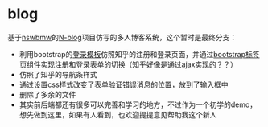 # blog
基于[nswbmw](https://github.com/nswbmw)的[N-blog](https://github.com/nswbmw/N-blog/wiki)项目仿写的多人博客系统，这个暂时是最终分支：
* 利用bootstrap的[登录模板](http://v3.bootcss.com/examples/signin/)仿照知乎的注册和登录页面，并通过[bootstrap标签页组件](http://v3.bootcss.com/components/#nav-tabs)实现注册和登录表单的切换（知乎好像是通过ajax实现的？？）
* 仿照了知乎的导航条样式
* 通过设置css样式改变了表单验证错误消息的位置，放到了输入框中
* 删除了多余的文件
* 其实前后端都还有很多可以完善和学习的地方，不过作为一个初学的demo，想先做到这里，如果有人看到，也欢迎提提意见帮助我这个新人
